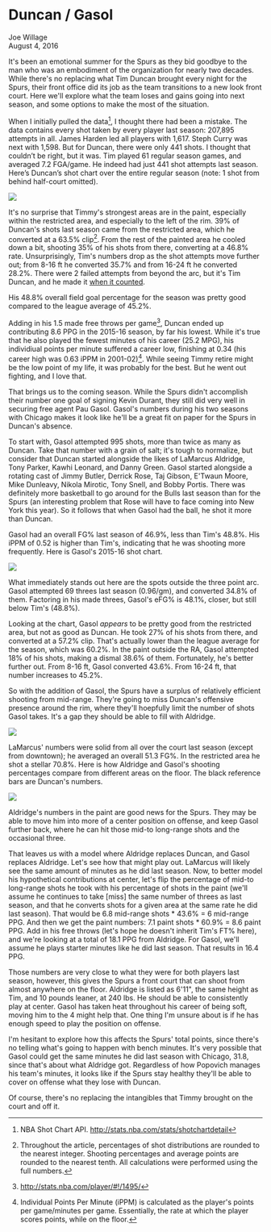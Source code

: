 # Duncan / Gasol
Joe Willage  
August 4, 2016  





It's been an emotional summer for the Spurs as they bid goodbye to the man who was an embodiment of the organization for nearly two decades. While there's no replacing what Tim Duncan brought every night for the Spurs, their front office did its job as the team transitions to a new look front court. Here we'll explore what the team loses and gains going into next season, and some options to make the most of the situation.  



When I initially pulled the data[^1], I thought there had been a mistake. The data contains every shot taken by every player last season: 207,895 attempts in all. James Harden led all players with 1,617. Steph Curry was next with 1,598. But for Duncan, there were only 441 shots. I thought that couldn’t be right, but it was. Tim played 61 regular season games, and averaged 7.2 FGA/game. He indeed had just 441 shot attempts last season. Here’s Duncan’s shot chart over the entire regular season (note: 1 shot from behind half-court omitted).  

![](figure/duncan-shot-chart-1.png)



It's no surprise that Timmy's strongest areas are in the paint, especially within the restricted area, and especially to the left of the rim. 39% of Duncan's shots last season came from the restricted area, which he converted at a 63.5% clip[^2]. From the rest of the painted area he cooled down a bit, shooting 35% of his shots from there, converting at a 46.8% rate. Unsurprisingly, Tim's numbers drop as the shot attempts move further out; from 8-16 ft he converted 35.7% and from 16-24 ft he converted 28.2%. There were 2 failed attempts from beyond the arc, but it's Tim Duncan, and he made it [when it counted](https://www.youtube.com/watch?v=trdsKp94Io0). 

His 48.8% overall field goal percentage for the season was pretty good compared to the league average of 45.2%.

Adding in his 1.5 made free throws per game[^3], Duncan ended up contributing 8.6 PPG in the 2015-16 season, by far his lowest. While it's true that he also played the fewest minutes of his career (25.2 MPG), his individiual points per minute suffered a career low, finishing at 0.34 (his career high was 0.63 iPPM in 2001-02)[^4]. While seeing Timmy retire might be the low point of my life, it was probably for the best. But he went out fighting, and I love that.  

That brings us to the coming season. While the Spurs didn't accomplish their number one goal of signing Kevin Durant, they still did very well in securing free agent Pau Gasol. Gasol's numbers during his two seasons with Chicago makes it look like he'll be a great fit on paper for the Spurs in Duncan's absence.  



To start with, Gasol attempted 995 shots, more than twice as many as Duncan. Take that number with a grain of salt; it's tough to normalize, but consider that Duncan started alongside the likes of LaMarcus Aldridge, Tony Parker, Kawhi Leonard, and Danny Green. Gasol started alongside a rotating cast of Jimmy Butler, Derrick Rose, Taj Gibson, E'Twaun Moore, Mike Dunleavy, Nikola Mirotic, Tony Snell, and Bobby Portis. There was definitely more basketball to go around for the Bulls last season than for the Spurs (an interesting problem that Rose will have to face coming into New York this year). So it follows that when Gasol had the ball, he shot it more than Duncan.  

Gasol had an overall FG% last season of 46.9%, less than Tim's 48.8%. His iPPM of 0.52 is higher than Tim's, indicating that he was shooting more frequently. Here is Gasol's 2015-16 shot chart.  

![](figure/gasol-shot-chart-1.png)




What immediately stands out here are the spots outside the three point arc. Gasol attempted 69 threes last season (0.96/gm), and converted 34.8% of them. Factoring in his made threes, Gasol's eFG% is 48.1%, closer, but still below Tim's (48.8%). 

Looking at the chart, Gasol *appears* to be pretty good from the restricted area, but not as good as Duncan. He took 27% of his shots from there, and converted at a 57.2% clip. That's actually lower than the league average for the season, which was 60.2%. In the paint outside the RA, Gasol attempted 18% of his shots, making a dismal 38.6% of them. Fortunately, he's better further out. From 8-16 ft, Gasol converted 43.6%. From 16-24 ft, that number increases to 45.2%.  

So with the addition of Gasol, the Spurs have a surplus of relatively efficient shooting from mid-range. They're going to miss Duncan's offensive presence around the rim, where they'll hoepfully limit the number of shots Gasol takes. It's a gap they should be able to fill with Aldridge. 




![](figure/aldridge-shot-chart-1.png)



LaMarcus' numbers were solid from all over the court last season (except from downtown); he averaged an overall 51.3 FG%. In the restricted area he shot a stellar 70.8%. Here is how Aldridge and Gasol's shooting percentages compare from different areas on the floor. The black reference bars are Duncan's numbers.  

![](figure/duncan-gasol-aldridge-bullet-chart-1.png)

Aldridge's numbers in the paint are good news for the Spurs. They may be able to move him into more of a center position on offense, and keep Gasol further back, where he can hit those mid-to long-range shots and the occasional three.  



That leaves us with a model where Aldridge replaces Duncan, and Gasol replaces Aldridge. Let's see how that might play out. LaMarcus will likely see the same amount of minutes as he did last season. Now, to better model his hypothetical contributions at center, let's flip the percentage of mid-to long-range shots he took with his percentage of shots in the paint (we'll assume he continues to take [miss] the same number of threes as last season, and that he converts shots for a given area at the same rate he did last season). That would be 6.8 mid-range shots * 43.6% = 6 mid-range PPG. And then we get the paint numbers: 7.1 paint shots * 60.9% = 8.6 paint PPG. Add in his free throws (let's hope he doesn't inherit Tim's FT% here), and we're looking at a total of 18.1 PPG from Aldridge. For Gasol, we'll assume he plays starter minutes like he did last season. That results in 16.4 PPG.  

Those numbers are very close to what they were for both players last season, however, this gives the Spurs a front court that can shoot from almost anywhere on the floor. Aldridge is listed as 6'11", the same height as Tim, and 10 pounds leaner, at 240 lbs. He should be able to consistently play at center. Gasol has taken heat throughout his career of being soft, moving him to the 4 might help that. One thing I'm unsure about is if he has enough speed to play the position on offense.  

I'm hesitant to explore how this affects the Spurs' total points, since there's no telling what's going to happen with bench minutes. It's very possible that Gasol could get the same minutes he did last season with Chicago, 31.8, since that's about what Aldridge got. Regardless of how Popovich manages his team's minutes, it looks like if the Spurs stay healthy they'll be able to cover on offense what they lose with Duncan.  

Of course, there's no replacing the intangibles that Timmy brought on the court and off it.  

[^1]: NBA Shot Chart API. http://stats.nba.com/stats/shotchartdetail

[^2]: Throughout the article, percentages of shot distributions are rounded to the nearest integer. Shooting percentages and average points are rounded to the nearest tenth. All calculations were performed using the full numbers.  

[^3]: http://stats.nba.com/player/#!/1495/  

[^4]: Individual Points Per Minute (iPPM) is calculated as the player's points per game/minutes per game. Essentially, the rate at which the player scores points, while on the floor.  
